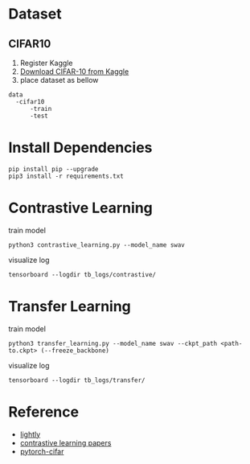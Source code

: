 # Dataset
## CIFAR10
1. Register Kaggle
2. [Download CIFAR-10 from Kaggle](https://www.kaggle.com/datasets/swaroopkml/cifar10-pngs-in-folders)
3. place dataset as bellow
```
data
  -cifar10
      -train
      -test
```

# Install Dependencies

```
pip install pip --upgrade
pip3 install -r requirements.txt
```

# Contrastive Learning
train model
```
python3 contrastive_learning.py --model_name swav
```
visualize log
```
tensorboard --logdir tb_logs/contrastive/
```


# Transfer Learning
train model
```
python3 transfer_learning.py --model_name swav --ckpt_path <path-to.ckpt> (--freeze_backbone)
```

visualize log
```
tensorboard --logdir tb_logs/transfer/
```

# Reference
- [lightly](https://github.com/lightly-ai/lightly/tree/master)
- [contrastive learning papers](https://medium.com/@shunsukeyokokawa/self-supervised-learning-summary-2a0adf37954a)
- [pytorch-cifar](https://github.com/kuangliu/pytorch-cifar)

